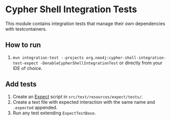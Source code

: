 # Cypher Shell Integration Tests

This module contains integration tests that manage their own dependencies with testcontainers.

## How to run

1. `mvn integration-test --projects org.neo4j:cypher-shell-integration-test-expect -DenableCypherShellIntegrationTest`
   or directly from your IDE of choice.

## Add tests

1. Create an [Expect](https://core.tcl-lang.org/expect/index) script in `src/test/resources/expect/tests/`.
2. Create a text file with expected interaction with the same name and `.expected` appended.
3. Run any test extending `ExpectTestBase`.